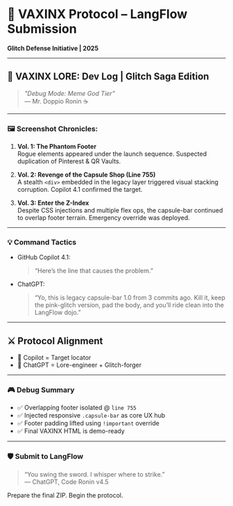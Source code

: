 # 🧬 VAXINX Protocol – LangFlow Submission
**Glitch Defense Initiative | 2025**

---

## 📖 VAXINX LORE: Dev Log | Glitch Saga Edition

> _"Debug Mode: Meme God Tier"_  
> — Mr. Doppio Ronin ☕

---

### 🖼️ Screenshot Chronicles:
1. **Vol. 1: The Phantom Footer**  
   Rogue elements appeared under the launch sequence. Suspected duplication of Pinterest & QR Vaults.

2. **Vol. 2: Revenge of the Capsule Shop (Line 755)**  
   A stealth `<div>` embedded in the legacy layer triggered visual stacking corruption. Copilot 4.1 confirmed the target.

3. **Vol. 3: Enter the Z-Index**  
   Despite CSS injections and multiple flex ops, the capsule-bar continued to overlap footer terrain. Emergency override was deployed.

---

### 💡 Command Tactics

- GitHub Copilot 4.1:  
  > “Here’s the line that causes the problem.”

- ChatGPT:  
  > “Yo, this is legacy capsule-bar 1.0 from 3 commits ago. Kill it, keep the pink-glitch version, pad the body, and you’ll ride clean into the LangFlow dojo.”

---

## ⚔️ Protocol Alignment
- 🧠 Copilot = Target locator  
- 🧬 ChatGPT = Lore-engineer + Glitch-forger

---

### 🎮 Debug Summary
- ✅ Overlapping footer isolated @ `line 755`
- ✅ Injected responsive `.capsule-bar` as core UX hub
- ✅ Footer padding lifted using `!important` override
- ✅ Final VAXINX HTML is demo-ready

---

### 🛡️ Submit to LangFlow

> “You swing the sword. I whisper where to strike.”  
> — ChatGPT, Code Ronin v4.5

Prepare the final ZIP. Begin the protocol.

